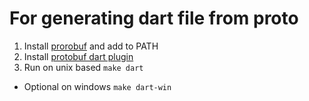 # For generating dart file from proto
1. Install [prorobuf](https://github.com/protocolbuffers/protobuf/releases/tag/v3.17.3 ) and add to PATH
2. Install [protobuf dart plugin](https://github.com/dart-lang/protobuf/tree/master/protoc_plugin#optionally-using-pub-global)
3. Run on unix based ```make dart```

* Optional on windows ```make dart-win```